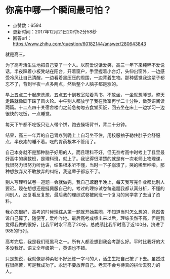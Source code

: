 # 你高中哪一个瞬间最可怕？
- 点赞数：6594
- 更新时间：2017年12月21日20时52分58秒
- 回答url：https://www.zhihu.com/question/60182144/answer/280643843
<body>
 <p data-pid="icB6LoXn">就是高三。</p>
 <p data-pid="cFdyNZHI">为了高考活生生地把自己变了一个人。以前爱说话爱笑，高三一年下来纯粹不爱说话，半夜踩着小板凳站在阳台，开着窗户，手里握着小台灯，头伸出窗外，一边感受冷风让自己清醒，一边看着黑压压的周围，一边背着生物。那种感觉我这辈子都忘不了，背到半夜一点多两点，然后整个人脑子都是涨的。</p>
 <p data-pid="L8A7VRS0">早上五点二十起床洗漱，五点五十到教室站着背书，不敢坐，一坐就想睡觉。整天走路就像脚下踩了风火轮。中午别人都放学了我在教室再学二十分钟，做英语阅读两篇。十二点四十关宿舍楼门之前急匆匆去食堂买饭，回去坐在床上一边学习一边很快的吃饭，一点睡觉。</p>
 <p data-pid="XSKDDNfP">每天下午都不吃饭只让人带个饼，跑去操场背书，背二十分钟。</p>
 <p data-pid="ksN7DIyB">结果，高三一年弄的自己胃疼到晚上上自习坐不住，用校服袖子勒住肚子会舒服点，半夜疼的睡不着。吃的胃药根本不管用了。</p>
 <p data-pid="tUOdwE5a">自己本身就不是那种脑子好用的人，而且理科不好，但无奈考高中时考上了县里最好高中的奥数班，是理科班，就上了。我记得很清楚的就是有一次老师上物理课，我很努力很努力听他讲，结果根本听不懂，当时一下子崩溃了，哭的稀里哗啦。那种想放弃又不敢放弃的纠结，我这辈子都忘不了。</p>
 <p data-pid="9XTXeV3j">别人写理科试卷一道题一会就做完，我自己琢磨半晚上，每天我写完作业都比别人要迟。现在想想还是挺佩服自己的，考过的理综试卷每道题我都认真分析，不懂的问别人，反复看反复想，最后我的理综试卷被同班一个复习的同学拿了去当了资料。</p>
 <p data-pid="MMFJu94x">我心态很好，高考的时候理综从第一题就开始蒙圈，不知道当时怎么想的，竟然告诉自己算了，随便写，爱咋咋地。最后高考成绩出来以后，理综虽然不高，但是我觉得我做的很好，比我平时水平高了20分。总成绩比我平时高了近100分。挤进了985的行列。</p>
 <p data-pid="AvFHSn38">高考完后，我是我们班黑马之一。所有人都没想到我会考那么好。平时比我好的大多没我好。语文全年级第一，英语也不错。</p>
 <p data-pid="PLPc3v_y">只是想说，我就像那种柔韧不好还练一字马的人，活生生把自己按了下去。虽然过程很痛苦，可是我成功了。永远不要放弃自己。老天不会亏待真的拼命去努力的人。</p>
</body>